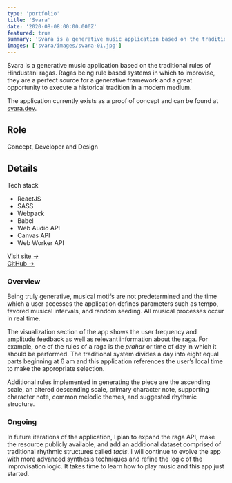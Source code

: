 ```yaml
---
type: 'portfolio'
title: 'Svara'
date: '2020-08-08:00:00.000Z'
featured: true
summary: 'Svara is a generative music application based on the traditional rules of Hindustani ragas.'
images: ['svara/images/svara-01.jpg']
---
```


Svara is a generative music application based on the traditional rules of Hindustani ragas. Ragas being rule based systems in which to improvise, they are a perfect source for a generative framework and a great opportunity to execute a historical tradition in a modern medium.

The application currently exists as a proof of concept and can be found at [svara.dev](https://svara.dev).

## Role

Concept, Developer and Design

## Details

<article class="tech-card">

Tech stack

- ReactJS
- SASS
- Webpack
- Babel
- Web Audio API
- Canvas API
- Web Worker API

[Visit site →](https://svara.dev)
<br>
[GitHub →](https://github.com/ryantoddgarza/svara)

</article>

### Overview

Being truly generative, musical motifs are not predetermined and the time which a user accesses the application defines parameters such as tempo, favored musical intervals, and random seeding. All musical processes occur in real time.

The visualization section of the app shows the user frequency and amplitude feedback as well as relevant information about the raga. For example, one of the rules of a raga is the _prahar_ or time of day in which it should be performed. The traditional system divides a day into eight equal parts beginning at 6 am and this application references the user’s local time to make the appropriate selection.

Additional rules implemented in generating the piece are the ascending scale, an altered descending scale, primary character note, supporting character note, common melodic themes, and suggested rhythmic structure.

### Ongoing

In future iterations of the application, I plan to expand the raga API, make the resource publicly available, and add an additional dataset comprised of traditional rhythmic structures called _taals_. I will continue to evolve the app with more advanced synthesis techniques and refine the logic of the improvisation logic. It takes time to learn how to play music and this app just started.
